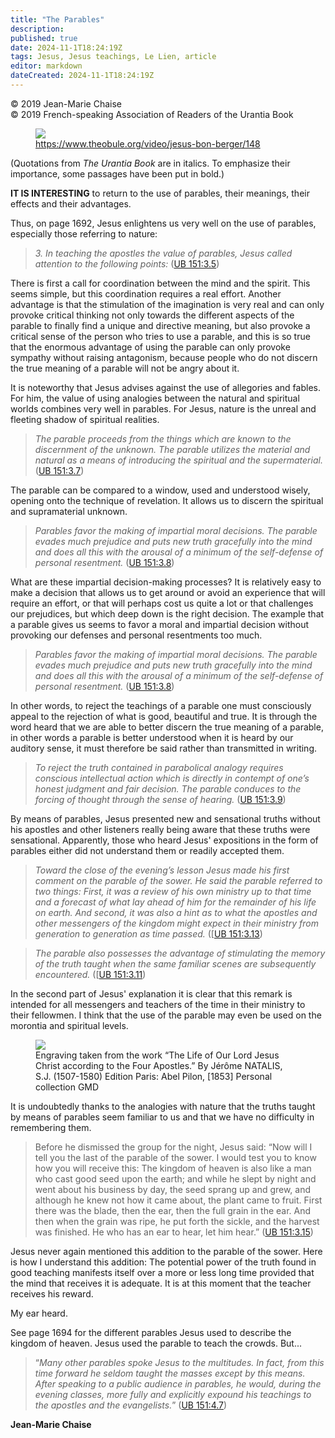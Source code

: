 ```yaml
---
title: "The Parables"
description: 
published: true
date: 2024-11-1T18:24:19Z
tags: Jesus, Jesus teachings, Le Lien, article
editor: markdown
dateCreated: 2024-11-1T18:24:19Z
---
```


<p class="v-card v-sheet theme--light grey lighten-3 px-2">© 2019 Jean-Marie Chaise<br>© 2019 French-speaking Association of Readers of the Urantia Book</p>


<figure id="Figure_4" class="image urantiapedia">
<img src="/image/article/Le_Lien/images_02/177.jpg">
<figcaption><a href="https://www.theobule.org/video/jesus-bon-berger/148">https://www.theobule.org/video/jesus-bon-berger/148</a></figcaption>
</figure>

(Quotations from _The Urantia Book_ are in italics. To emphasize their importance, some passages have been put in bold.)

**IT IS INTERESTING** to return to the use of parables, their meanings, their effects and their advantages.

Thus, on page 1692, Jesus enlightens us very well on the use of parables, especially those referring to nature:

> _3. In teaching the apostles the value of parables, Jesus called attention to the following points:_ ([UB 151:3.5](/en/The_Urantia_Book/151#p3_5))

There is first a call for coordination between the mind and the spirit. This seems simple, but this coordination requires a real effort. Another advantage is that the stimulation of the imagination is very real and can only provoke critical thinking not only towards the different aspects of the parable to finally find a unique and directive meaning, but also provoke a critical sense of the person who tries to use a parable, and this is so true that the enormous advantage of using the parable can only provoke sympathy without raising antagonism, because people who do not discern the true meaning of a parable will not be angry about it.

It is noteworthy that Jesus advises against the use of allegories and fables. For him, the value of using analogies between the natural and spiritual worlds combines very well in parables. For Jesus, nature is the unreal and fleeting shadow of spiritual realities.

> _The parable proceeds from the things which are known to the discernment of the unknown. The parable utilizes the material and natural as a means of introducing the spiritual and the supermaterial._ ([UB 151:3.7](/en/The_Urantia_Book/151#p3_7))

The parable can be compared to a window, used and understood wisely, opening onto the technique of revelation. It allows us to discern the spiritual and supramaterial unknown.

> _Parables favor the making of impartial moral decisions. The parable evades much prejudice and puts new truth gracefully into the mind and does all this with the arousal of a minimum of the self-defense of personal resentment._ ([UB 151:3.8](/en/The_Urantia_Book/151#p3_8))

What are these impartial decision-making processes? It is relatively easy to make a decision that allows us to get around or avoid an experience that will require an effort, or that will perhaps cost us quite a lot or that challenges our prejudices, but which deep down is the right decision. The example that a parable gives us seems to favor a moral and impartial decision without provoking our defenses and personal resentments too much.

> _Parables favor the making of impartial moral decisions. The parable evades much prejudice and puts new truth gracefully into the mind and does all this with the arousal of a minimum of the self-defense of personal resentment._ ([UB 151:3.8](/en/The_Urantia_Book/151#p3_8))

In other words, to reject the teachings of a parable one must consciously appeal to the rejection of what is good, beautiful and true. It is through the word heard that we are able to better discern the true meaning of a parable, in other words a parable is better understood when it is heard by our auditory sense, it must therefore be said rather than transmitted in writing.

> _To reject the truth contained in parabolical analogy requires conscious intellectual action which is directly in contempt of one’s honest judgment and fair decision. The parable conduces to the forcing of thought through the sense of hearing._ ([UB 151:3.9](/en/The_Urantia_Book/151#p3_9))

By means of parables, Jesus presented new and sensational truths without his apostles and other listeners really being aware that these truths were sensational. Apparently, those who heard Jesus' expositions in the form of parables either did not understand them or readily accepted them.

> _Toward the close of the evening’s lesson Jesus made his first comment on the parable of the sower. He said the parable referred to two things: First, it was a review of his own ministry up to that time and a forecast of what lay ahead of him for the remainder of his life on earth. And second, it was also a hint as to what the apostles and other messengers of the kingdom might expect in their ministry from generation to generation as time passed._ ([[UB 151:3.13](/en/The_Urantia_Book/151#p3_13))

> _The parable also possesses the advantage of stimulating the memory of the truth taught when the same familiar scenes are subsequently encountered._ ([[UB 151:3.11](/en/The_Urantia_Book/151#p3_11))

In the second part of Jesus' explanation it is clear that this remark is intended for all messengers and teachers of the time in their ministry to their fellowmen. I think that the use of the parable may even be used on the morontia and spiritual levels.

<figure id="Figure_6" class="image urantiapedia">
<img src="/image/article/Le_Lien/images_02/178.jpg">
<figcaption>Engraving taken from the work “The Life of Our Lord Jesus Christ according to the Four Apostles.” By Jérôme NATALIS, S.J. (1507-1580) Edition Paris: Abel Pilon, [1853] Personal collection GMD</figcaption>
</figure>

It is undoubtedly thanks to the analogies with nature that the truths taught by means of parables seem familiar to us and that we have no difficulty in remembering them.

> Before he dismissed the group for the night, Jesus said: “Now will I tell you the last of the parable of the sower. I would test you to know how you will receive this: The kingdom of heaven is also like a man who cast good seed upon the earth; and while he slept by night and went about his business by day, the seed sprang up and grew, and although he knew not how it came about, the plant came to fruit. First there was the blade, then the ear, then the full grain in the ear. And then when the grain was ripe, he put forth the sickle, and the harvest was finished. He who has an ear to hear, let him hear.” ([UB 151:3.15](/en/The_Urantia_Book/151#p3_15))

Jesus never again mentioned this addition to the parable of the sower. Here is how I understand this addition: The potential power of the truth found in good teaching manifests itself over a more or less long time provided that the mind that receives it is adequate. It is at this moment that the teacher receives his reward.

My ear heard.

See page 1694 for the different parables Jesus used to describe the kingdom of heaven. Jesus used the parable to teach the crowds. But...

> “_Many other parables spoke Jesus to the multitudes. In fact, from this time forward he seldom taught the masses except by this means. After speaking to a public audience in parables, he would, during the evening classes, more fully and explicitly expound his teachings to the apostles and the evangelists._” ([UB 151:4.7](/en/The_Urantia_Book/151#p4_7))

**Jean-Marie Chaise**

